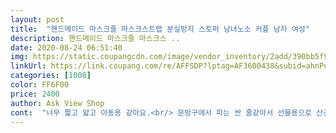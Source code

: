 ```yaml
---
layout: post 
title:  "핸드메이드 마스크줄 마스크스트랩 분실방지 스토퍼 남녀노소 커플 남자 여성" 
description: 핸드메이드 마스크줄 마스크스 ..
date: 2020-08-24 06:51:40 
img: https://static.coupangcdn.com/image/vendor_inventory/2add/390bb5f9ab010a278c6860cc62568ec4e43fcdbf305d16df735fe15771b3.jpg 
linkUrl: https://link.coupang.com/re/AFFSDP?lptag=AF3600438&subid=ahnPublicAsk&pageKey=1931071592&itemId=3278105900&vendorItemId=71265095761&traceid=V0-113-d31d7f81f74f7b26 
categories: [1008] 
color: FF6F00 
price: 2400 
author: Ask View Shop 
cont:  "너무 짧고 얇고 아동용 같아요.<br/> 문방구에서 파는 싼 줄같아서 선물용으로 산건데 선물 못했어오.<br/><br/>선물용으로 주문한건데 못드렸네요.<br/><br/>아동용인가요? 어쩜 끈도 이리 짧고 얇고 문방구에서 파는 싸구려 같아요ㅠ<br/>추천해서 또 구매함<br/>" 
---
```

